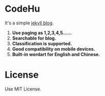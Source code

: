 # CodeHu

It's a simple [jekyll blog](http://jasonjson.github.io).

1. **Use paging as 1,2,3,4,5......**   
1. **Searchable for blog.**    
1. **Classification is supported.**   
1. **Good compatibility on mobile devices.**    
1. **Built-in wordart for English and Chinese.**   

# License

Use MIT License.
